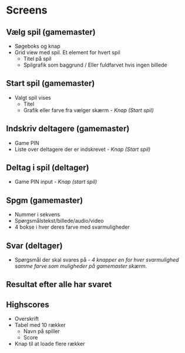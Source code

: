 # Screens

## Vælg spil (gamemaster)
- Søgeboks og knap
- Grid view med spil. Et element for hvert spil
    - Titel på spil
    - Spilgrafik som baggrund / Eller fuldfarvet hvis ingen billede

## Start spil (gamemaster)
-  Valgt spil vises
    - Titel
    - Grafik eller farve fra vælger skærm
    *- Knap (Start spil)*

## Indskriv deltagere (gamemaster)
- Game PIN
- Liste over deltagere der er indskrevet
*- Knap (Start spil)*

## Deltag i spil (deltager)
- Game PIN input
*- Knap (start spil)*


## Spgm (gamemaster)
- Nummer i sekvens
- Spørgsmålstekst/billede/audio/video
- 4 bokse i hver deres farve med svarmuligheder

## Svar (deltager)
- Spørgsmål der skal svares på
*- 4 knapper en for hver svarmulighed samme farve som muligheder på gamemaster skærm.*

## Resultat efter alle har svaret

## Highscores
- Overskrift
- Tabel med 10 rækker
    - Navn på spiller
    - Score
- Knap til at loade flere rækker


